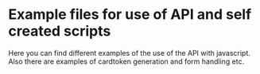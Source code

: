 # Example files for use of API and self created scripts
Here you can find different examples of the use of the API with javascript.
Also there are examples of cardtoken generation and form handling etc.